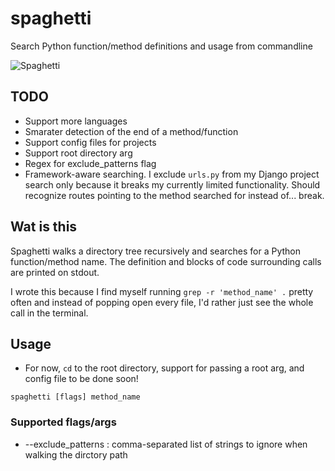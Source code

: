 # spaghetti
Search Python function/method definitions and usage from commandline

![Spaghetti](https://images.duckduckgo.com/iu/?u=http%3A%2F%2F25.media.tumblr.com%2Ftumblr_m39b71JuMu1rrftcdo1_500.gif&f=1)

## TODO
* Support more languages
* Smarater detection of the end of a method/function
* Support config files for projects
* Support root directory arg
* Regex for exclude_patterns flag
* Framework-aware searching. I exclude `urls.py` from my Django project search only because it breaks my currently limited
functionality. Should recognize routes pointing to the method searched for instead of... break.

## Wat is this
Spaghetti walks a directory tree recursively and searches for a Python function/method name. The definition and blocks of code
surrounding calls are printed on stdout.

I wrote this because I find myself running `grep -r 'method_name' .` pretty often and instead of popping open every file,
I'd rather just see the whole call in the terminal.

## Usage
* For now, `cd` to the root directory, support for passing a root arg, and config file to be done soon!
```
spaghetti [flags] method_name
```

### Supported flags/args
* --exclude_patterns : comma-separated list of strings to ignore when walking the dirctory path
